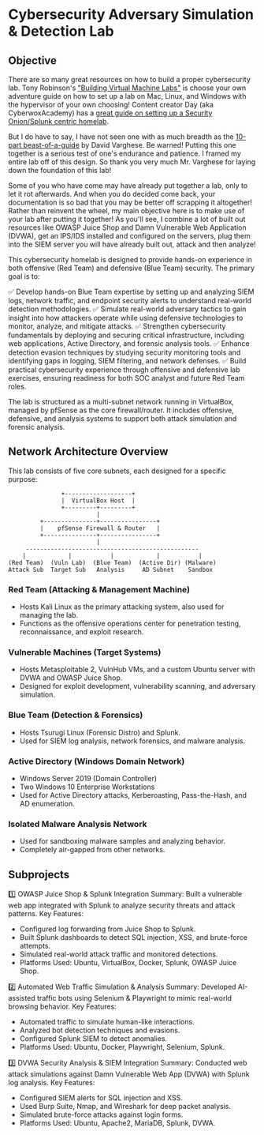 # Cybersecurity Adversary Simulation & Detection Lab

## Objective

There are so many great resources on how to build a proper cybersecurity lab. Tony Robinson's ["Building Virtual Machine Labs"](https://leanpub.com/avatar2) is choose your own adventure guide on how to set up a lab on Mac, Linux, and Windows with the hypervisor of your own choosing! Content creator Day (aka CyberwoxAcademy) has a [great guide on setting up a Security Onion/Splunk centric homelab](https://cyberwoxacademy.com/building-a-cybersecurity-homelab-for-detection-monitoring/). 

But I do have to say, I have not seen one with as much breadth as the [10-part beast-of-a-guide](https://blog.davidvarghese.net/posts/building-home-lab-part-1/) by David Varghese. Be warned! Putting this one together is a serious test of one's endurance and patience. I framed my entire lab off of this design. So thank you very much Mr. Varghese for laying down the foundation of this lab!

Some of you who have come may have already put together a lab, only to let it rot afterwards. And when you do decided come back, your documentation is so bad that you may be better off scrapping it altogether! Rather than reinvent the wheel, my main objective here is to make use of your lab after putting it together! As you'll see, I combine a lot of built out resources like OWASP Juice Shop and Damn Vulnerable Web Application (DVWA), get an IPS/IDS installed and configured on the servers, plug them into the SIEM server you will have already built out, attack and then analyze! 

This cybersecurity homelab is designed to provide hands-on experience in both offensive (Red Team) and defensive (Blue Team) security. The primary goal is to:

✅ Develop hands-on Blue Team expertise by setting up and analyzing SIEM logs, network traffic, and endpoint security alerts to understand real-world detection methodologies.
✅ Simulate real-world adversary tactics to gain insight into how attackers operate while using defensive technologies to monitor, analyze, and mitigate attacks.
✅ Strengthen cybersecurity fundamentals by deploying and securing critical infrastructure, including web applications, Active Directory, and forensic analysis tools.
✅ Enhance detection evasion techniques by studying security monitoring tools and identifying gaps in logging, SIEM filtering, and network defenses.
✅ Build practical cybersecurity experience through offensive and defensive lab exercises, ensuring readiness for both SOC analyst and future Red Team roles.

The lab is structured as a multi-subnet network running in VirtualBox, managed by pfSense as the core firewall/router. It includes offensive, defensive, and analysis systems to support both attack simulation and forensic analysis.

## Network Architecture Overview

This lab consists of five core subnets, each designed for a specific purpose:

                   +-------------------+
                   |  VirtualBox Host  |
                   +---------+---------+
                             |
             +---------------+----------------+
             |    pfSense Firewall & Router   |
             +---------------+----------------+
                             |
         -------------------------------------------------
        |            |           |            |           |
    (Red Team)  (Vuln Lab)  (Blue Team)  (Active Dir) (Malware)
    Attack Sub  Target Sub   Analysis     AD Subnet    Sandbox
  


### Red Team (Attacking & Management Machine)
- Hosts Kali Linux as the primary attacking system, also used for managing the lab.
- Functions as the offensive operations center for penetration testing, reconnaissance, and exploit research.

### Vulnerable Machines (Target Systems)
- Hosts Metasploitable 2, VulnHub VMs, and a custom Ubuntu server with DVWA and OWASP Juice Shop.
- Designed for exploit development, vulnerability scanning, and adversary simulation.

### Blue Team (Detection & Forensics)
- Hosts Tsurugi Linux (Forensic Distro) and Splunk.
- Used for SIEM log analysis, network forensics, and malware analysis.

### Active Directory (Windows Domain Network)
- Windows Server 2019 (Domain Controller)
- Two Windows 10 Enterprise Workstations
- Used for Active Directory attacks, Kerberoasting, Pass-the-Hash, and AD enumeration.

### Isolated Malware Analysis Network
- Used for sandboxing malware samples and analyzing behavior.
- Completely air-gapped from other networks.

## Subprojects

1️⃣ OWASP Juice Shop & Splunk Integration
Summary: Built a vulnerable web app integrated with Splunk to analyze security threats and attack patterns.
Key Features:
  - Configured log forwarding from Juice Shop to Splunk.
  - Built Splunk dashboards to detect SQL injection, XSS, and brute-force attempts.
  - Simulated real-world attack traffic and monitored detections.
  - Platforms Used: Ubuntu, VirtualBox, Docker, Splunk, OWASP Juice Shop.

2️⃣ Automated Web Traffic Simulation & Analysis
Summary: Developed AI-assisted traffic bots using Selenium & Playwright to mimic real-world browsing behavior.
Key Features:
  - Automated traffic to simulate human-like interactions.
  - Analyzed bot detection techniques and evasions.
  - Configured Splunk SIEM to detect anomalies.
  - Platforms Used: Ubuntu, Docker, Playwright, Selenium, Splunk.

3️⃣ DVWA Security Analysis & SIEM Integration
Summary: Conducted web attack simulations against Damn Vulnerable Web App (DVWA) with Splunk log analysis.
Key Features:
 - Configured SIEM alerts for SQL injection and XSS.
 - Used Burp Suite, Nmap, and Wireshark for deep packet analysis.
 - Simulated brute-force attacks against login forms.
 - Platforms Used: Ubuntu, Apache2, MariaDB, Splunk, DVWA.



